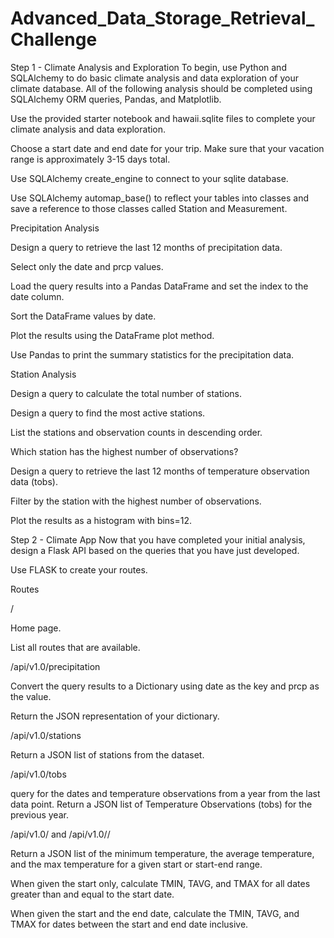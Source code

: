 # Advanced_Data_Storage_Retrieval_Challenge

Step 1 - Climate Analysis and Exploration
To begin, use Python and SQLAlchemy to do basic climate analysis and data exploration of your climate database. All of the following analysis should be completed using SQLAlchemy ORM queries, Pandas, and Matplotlib.


Use the provided starter notebook and hawaii.sqlite files to complete your climate analysis and data exploration.


Choose a start date and end date for your trip. Make sure that your vacation range is approximately 3-15 days total.


Use SQLAlchemy create_engine to connect to your sqlite database.


Use SQLAlchemy automap_base() to reflect your tables into classes and save a reference to those classes called Station and Measurement.



Precipitation Analysis


Design a query to retrieve the last 12 months of precipitation data.


Select only the date and prcp values.


Load the query results into a Pandas DataFrame and set the index to the date column.


Sort the DataFrame values by date.


Plot the results using the DataFrame plot method.



Use Pandas to print the summary statistics for the precipitation data.



Station Analysis


Design a query to calculate the total number of stations.


Design a query to find the most active stations.


List the stations and observation counts in descending order.


Which station has the highest number of observations?






Design a query to retrieve the last 12 months of temperature observation data (tobs).


Filter by the station with the highest number of observations.


Plot the results as a histogram with bins=12.







Step 2 - Climate App
Now that you have completed your initial analysis, design a Flask API based on the queries that you have just developed.

Use FLASK to create your routes.


Routes


/


Home page.


List all routes that are available.




/api/v1.0/precipitation


Convert the query results to a Dictionary using date as the key and prcp as the value.


Return the JSON representation of your dictionary.




/api/v1.0/stations

Return a JSON list of stations from the dataset.



/api/v1.0/tobs

query for the dates and temperature observations from a year from the last data point.
Return a JSON list of Temperature Observations (tobs) for the previous year.



/api/v1.0/<start> and /api/v1.0/<start>/<end>


Return a JSON list of the minimum temperature, the average temperature, and the max temperature for a given start or start-end range.


When given the start only, calculate TMIN, TAVG, and TMAX for all dates greater than and equal to the start date.


When given the start and the end date, calculate the TMIN, TAVG, and TMAX for dates between the start and end date inclusive.
